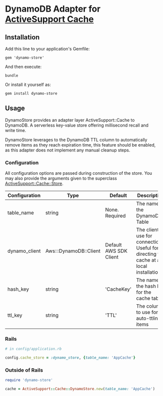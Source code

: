# DynamoDB Adapter for [ActiveSupport Cache](https://github.com/rails/rails/tree/master/activesupport/lib/active_support/cache.rb)

## Installation

Add this line to your application's Gemfile:

```
gem 'dynamo-store'
```

And then execute:

```
bundle
```

Or install it yourself as:

```
gem install dynamo-store
```

## Usage

DynamoStore provides an adapter layer ActiveSupport::Cache to DynamoDB. A
serverless key-value store offering millisecond recall and write time.

DynamoStore leverages to the DynamoDB TTL column to automatically remove items
as they reach expiration time, this feature should be enabled, as this adapter
does not implement any manual cleanup steps.

### Configuration
All configuration options are passed during construction of the store. You may
also provide the arguments given to the superclass
[ActiveSupport::Cache::Store](https://api.rubyonrails.org/classes/ActiveSupport/Cache/Store.html#method-c-new).


| Configuration   | Type                   | Default                | Description
| --------------- | -------------------    | ----------------       | ------------
| table_name      | string                 | None. Required         | The name of the DynamoDB Table
| dynamo_client   | Aws:::DynamoDB::Client | Default AWS SDK Client | The client to use for connections. Useful for directing the cache at a local installation
| hash_key        | string                 | 'CacheKey'             | The name of the hash key for the cache table
| ttl_key         | string                 | 'TTL'                  | The colum to use for auto-ttling items


### Rails

```ruby
# in config/application.rb

config.cache_store = :dynamo_store, {table_name: 'AppCache'}
```

### Outside of Rails

```ruby
require 'dynamo-store'

cache = ActiveSupport::Cache::DynamoStore.new(table_name: 'AppCache')
```
